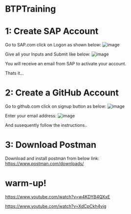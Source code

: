 # BTPTraining

# 1: Create SAP Account

Go to SAP.com
click on Logon as shown below:
![image](https://user-images.githubusercontent.com/102216258/160810597-43eef2b5-208f-44ba-a7a9-65029afc535b.png)

Give all your Inputs and Submit like below:
![image](https://user-images.githubusercontent.com/102216258/160811726-9418c8b7-96a5-41e4-83e6-a1e9b5560e16.png)

You will receive an email from SAP to activate your account.

Thats it...


# 2: Create a GitHub Account

Go to github.com
click on signup button as below:
![image](https://user-images.githubusercontent.com/102216258/160812266-f157d49a-7329-46c8-9c25-a6fab5fde521.png)

Enter your email address:
![image](https://user-images.githubusercontent.com/102216258/160812445-5ccb0c7d-8c21-45ce-a6a9-fd04bee3beef.png)

And susequently follow the instructions..

# 3: Download Postman

Download and install postman from below link:
https://www.postman.com/downloads/


# warm-up!
https://www.youtube.com/watch?v=w4KDYB4QXxE

https://www.youtube.com/watch?v=XdCpCkh4vjg
